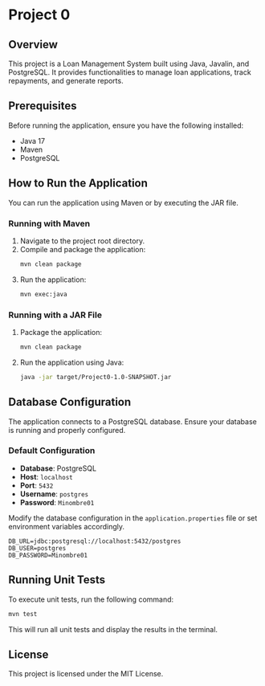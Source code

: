 # Project 0

## Overview
This project is a Loan Management System built using Java, Javalin, and PostgreSQL. It provides functionalities to manage loan applications, track repayments, and generate reports.

## Prerequisites
Before running the application, ensure you have the following installed:
- Java 17
- Maven
- PostgreSQL

## How to Run the Application
You can run the application using Maven or by executing the JAR file.

### Running with Maven
1. Navigate to the project root directory.
2. Compile and package the application:
   ```sh
   mvn clean package
   ```
3. Run the application:
   ```sh
   mvn exec:java
   ```

### Running with a JAR File
1. Package the application:
   ```sh
   mvn clean package
   ```
2. Run the application using Java:
   ```sh
   java -jar target/Project0-1.0-SNAPSHOT.jar
   ```

## Database Configuration
The application connects to a PostgreSQL database. Ensure your database is running and properly configured.

### Default Configuration
- **Database**: PostgreSQL
- **Host**: `localhost`
- **Port**: `5432`
- **Username**: `postgres`
- **Password**: `Minombre01`

Modify the database configuration in the `application.properties` file or set environment variables accordingly.

```properties
DB_URL=jdbc:postgresql://localhost:5432/postgres
DB_USER=postgres
DB_PASSWORD=Minombre01
```

## Running Unit Tests
To execute unit tests, run the following command:
```sh
mvn test
```
This will run all unit tests and display the results in the terminal.

## License
This project is licensed under the MIT License.

